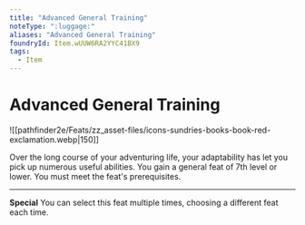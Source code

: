 ```yaml
---
title: "Advanced General Training"
noteType: ":luggage:"
aliases: "Advanced General Training"
foundryId: Item.wUUW6RA2YYC41BX9
tags:
  - Item
---
```


# Advanced General Training
![[pathfinder2e/Feats/zz_asset-files/icons-sundries-books-book-red-exclamation.webp|150]]

Over the long course of your adventuring life, your adaptability has let you pick up numerous useful abilities. You gain a general feat of 7th level or lower. You must meet the feat's prerequisites.

* * *

**Special** You can select this feat multiple times, choosing a different feat each time.
